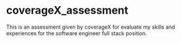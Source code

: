 # coverageX_assessment
This is an assessment given by coverageX for evaluate my skills and experiences for the software engineer full stack position.
